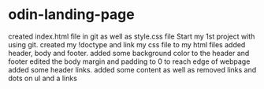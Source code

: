 # odin-landing-page
created index.html file in git as well as style.css file
Start my 1st project with using git.
created my !doctype and link my css file to my html files
added header, body and footer.
added some background color to the header and footer
edited the body margin and padding to 0 to reach edge of webpage
added some header links.
added some content as well as removed links and dots on ul and a links